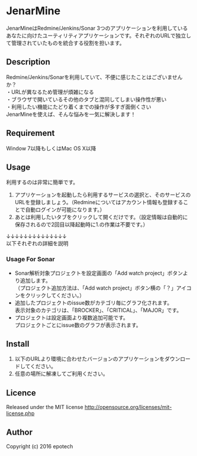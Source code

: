 JenarMine
===========
JenarMineはRedmine/Jenkins/Sonar 3つのアプリケーションを利用しているあなたに向けたユーティリティアプリケーションです。それぞれのURLで独立して管理されていたものを統合する役割を担います。

## Description

Redmine/Jenkins/Sonarを利用していて、不便に感じたことはございませんか？  
・URLが異なるため管理が煩雑になる  
・ブラウザで開いているその他のタブと混同してしまい操作性が悪い  
・利用したい機能にたどり着くまでの操作が多すぎ面倒くさい  
JenarMineを使えば、そんな悩みを一気に解決します！  

## Requirement

Window 7以降もしくはMac OS X以降

## Usage

利用するのは非常に簡単です。  

1. アプリケーションを起動したら利用するサービスの選択と、そのサービスのURLを登録しましょう。（Redmineについてはアカウント情報も登録することで自動ログインが可能になります。）  
2. あとは利用したいタブをクリックして開くだけです。（設定情報は自動的に保存されるので2回目以降起動時に1.の作業は不要です。）

↓↓↓↓↓↓↓↓↓↓↓↓↓↓  
以下それぞれの詳細を説明
### Usage For Sonar

* Sonar解析対象プロジェクトを設定画面の「Add watch project」ボタンより追加します。  
（プロジェクト追加方法は、「Add watch project」ボタン横の「？」アイコンをクリックしてください。）  
* 追加したプロジェクトのissue数がカテゴリ毎にグラフ化されます。  
表示対象のカテゴリは、「BROCKER」、「CRITICAL」、「MAJOR」です。  
* プロジェクトは設定画面より複数追加可能です。  
プロジェクトごとにissue数のグラフが表示されます。  

## Install

1. 以下のURLより環境に合わせたバージョンのアプリケーションをダウンロードしてください。  
2. 任意の場所に解凍してご利用ください。

## Licence

Released under the MIT license
http://opensource.org/licenses/mit-license.php

## Author

Copyright (c) 2016 epotech
